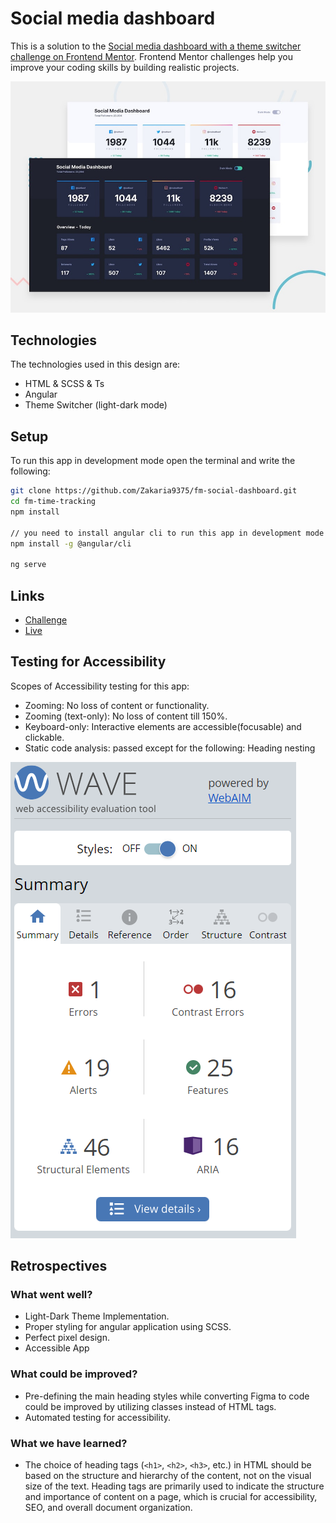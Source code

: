 # Social media dashboard

This is a solution to the [Social media dashboard with a theme switcher challenge on Frontend Mentor](https://www.frontendmentor.io/challenges/social-media-dashboard-with-theme-switcher-6oY8ozp_H). Frontend Mentor challenges help you improve your coding skills by building realistic projects.  

![Design preview](./src/assets/design/desktop-preview.jpg)

## Technologies

The technologies used in this design are:

* HTML & SCSS & Ts
* Angular
* Theme Switcher (light-dark mode)

## Setup

To run this app in development mode open the terminal and write the following:

```sh  
git clone https://github.com/Zakaria9375/fm-social-dashboard.git 
cd fm-time-tracking  
npm install 
 
// you need to install angular cli to run this app in development mode
npm install -g @angular/cli

ng serve
```

## Links

* [Challenge](https://www.frontendmentor.io/challenges/social-media-dashboard-with-theme-switcher-6oY8ozp_H)  
* [Live]()

## Testing for Accessibility

Scopes of Accessibility testing for this app:  

* Zooming: No loss of content or functionality.
* Zooming (text-only): No loss of content till 150%.
* Keyboard-only: Interactive elements are accessible(focusable) and clickable.
* Static code analysis: passed except for the following: Heading nesting  

![Accessibility test](./src/assets/access.png)

## Retrospectives  

### What went well?

* Light-Dark Theme Implementation.
* Proper styling for angular application using SCSS.
* Perfect pixel design.
* Accessible App

### What could be improved?

* Pre-defining the main heading styles while converting Figma to code could be improved by utilizing classes instead of HTML tags.
* Automated testing for accessibility.

### What we have learned?  

* The choice of heading tags (`<h1>`, `<h2>`, `<h3>`, etc.) in HTML should be based on the structure and hierarchy of the content, not on the visual size of the text. Heading tags are primarily used to indicate the structure and importance of content on a page, which is crucial for accessibility, SEO, and overall document organization.  
